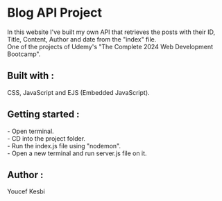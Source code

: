 <h1>Blog API Project</h1>

In this website I've built my own API that retrieves the posts with their ID, Title, Content, Author and date from the "index" file.<br/>
One of the projects of Udemy's "The Complete 2024 Web Development Bootcamp".

<h2>Built with :</h2>
CSS, JavaScript and EJS (Embedded JavaScript).

<h2>Getting started :</h2>
- Open terminal.<br/>
- CD into the project folder.<br/>
- Run the index.js file using "nodemon".<br/>
- Open a new terminal and run server.js file on it.

<h2>Author :</h2>
Youcef Kesbi
